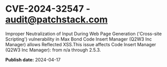 # CVE-2024-32547 - audit@patchstack.com

Improper Neutralization of Input During Web Page Generation ('Cross-site Scripting') vulnerability in Max Bond Code Insert Manager (Q2W3 Inc Manager) allows Reflected XSS.This issue affects Code Insert Manager (Q2W3 Inc Manager): from n/a through 2.5.3.



**Publish date:** 2024-04-17
